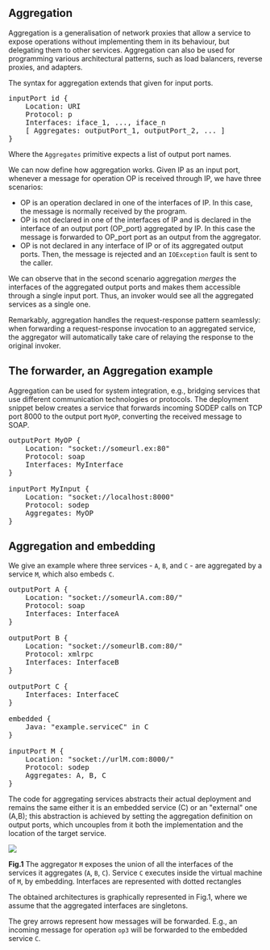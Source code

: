 ## Aggregation

Aggregation is a generalisation of network proxies that allow a service to expose operations without implementing them in its behaviour, but delegating them to other services. Aggregation can also be used for programming various architectural patterns, such as load balancers, reverse proxies, and adapters.

The syntax for aggregation extends that given for input ports.

<pre class="syntax">
inputPort id {
	Location: URI
	Protocol: p
	Interfaces: iface_1, ..., iface_n
	[ Aggregates: outputPort_1, outputPort_2, ... ]
}
</pre>

Where the `Aggregates` primitive expects a list of output port names.

We can now define how aggregation works. Given IP as an input port, whenever a message for operation OP is received through IP, we have three scenarios:

- OP is an operation declared in one of the interfaces of IP. In this case, the message is normally received by the program.
- OP is not declared in one of the interfaces of IP and is declared in the interface of an output port (OP\_port) aggregated by IP. In this case the message is forwarded to OP\_port port as an output from the aggregator.
- OP is not declared in any interface of IP or of its aggregated output ports. Then, the message is rejected and an `IOException` fault is sent to the caller.

We can observe that in the second scenario aggregation *merges* the interfaces of the aggregated output ports and makes them accessible through a single input port. Thus, an invoker would see all the aggregated services as a single one.

Remarkably, aggregation handles the request-response pattern seamlessly: when forwarding a request-response invocation to an aggregated service, the aggregator will automatically take care of relaying the response to the original invoker.

## The forwarder, an Aggregation example

Aggregation can be used for system integration, e.g., bridging services that use different communication technologies or protocols. The deployment snippet below creates a service that forwards incoming SODEP calls on TCP port 8000 to the output port `MyOP`, converting the received message to SOAP.

<pre class="code">
outputPort MyOP {
	Location: "socket://someurl.ex:80"
	Protocol: soap
	Interfaces: MyInterface
}

inputPort MyInput {
	Location: "socket://localhost:8000"
	Protocol: sodep
	Aggregates: MyOP
}
</pre>

## Aggregation and embedding

We give an example where three services - `A`, `B`, and `C` - are aggregated by a service `M`, which also embeds `C`.

<pre class="code">
outputPort A {
	Location: "socket://someurlA.com:80/"
	Protocol: soap
	Interfaces: InterfaceA
}

outputPort B {
	Location: "socket://someurlB.com:80/"
	Protocol: xmlrpc
	Interfaces: InterfaceB
}

outputPort C {
	Interfaces: InterfaceC
}

embedded {
	Java: "example.serviceC" in C
}

inputPort M {
	Location: "socket://urlM.com:8000/"
	Protocol: sodep
	Aggregates: A, B, C
}
</pre>

The code for aggregating services abstracts their actual deployment and remains the same either it is an embedded service (C) or an "external" one (A,B); this abstraction is achieved by setting the aggregation definition on output ports, which uncouples from it both the implementation and the location of the target service.

<div class="doc_image">
	<img src="documentation/architectural_composition/img/aggregation_1.png" />
	<p><b>Fig.1</b> The aggregator <code>M</code> exposes the union of all the interfaces of the services it aggregates (<code>A</code>, <code>B</code>, <code>C</code>). Service <code>C</code> executes inside the virtual machine of <code>M</code>, by embedding. Interfaces are represented with dotted rectangles</p>
</div>

The obtained architectures is graphically represented in Fig.1, where we assume that the aggregated interfaces are singletons.

The grey arrows represent how messages will be forwarded. E.g., an incoming message for operation `op3` will be forwarded to the embedded service `C`.